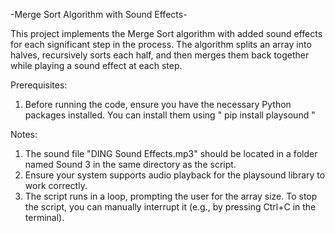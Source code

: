 -Merge Sort Algorithm with Sound Effects-

This project implements the Merge Sort algorithm with added sound effects for each significant step in the process. The algorithm splits an array into halves, recursively sorts each half, and then merges them back together while playing a sound effect at each step.

Prerequisites:
1. Before running the code, ensure you have the necessary Python packages installed. You can install them using  " pip install playsound "

Notes:
1. The sound file "DING Sound Effects.mp3" should be located in a folder named Sound 3 in the same directory as the script.
2. Ensure your system supports audio playback for the playsound library to work correctly.
3. The script runs in a loop, prompting the user for the array size. To stop the script, you can manually interrupt it (e.g., by pressing Ctrl+C in the terminal).
